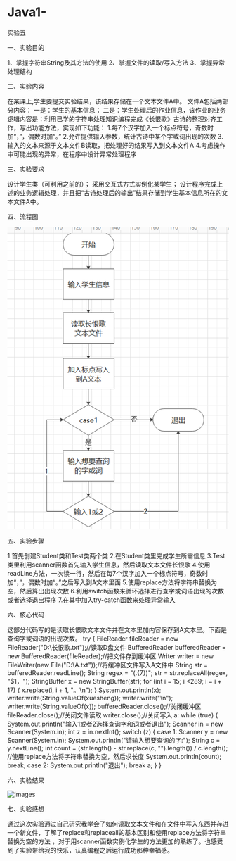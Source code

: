 # Java1-
实验五

一、实验目的

1、掌握字符串String及其方法的使用
2、掌握文件的读取/写入方法
3、掌握异常处理结构

二、实验内容

在某课上,学生要提交实验结果，该结果存储在一个文本文件A中。
文件A包括两部分内容：
一是：学生的基本信息；
二是：学生处理后的作业信息，该作业的业务逻辑内容是：利用已学的字符串处理知识编程完成《长恨歌》古诗的整理对齐工作，写出功能方法，实现如下功能：
1.每7个汉字加入一个标点符号，奇数时加“，”，偶数时加“。”
2.允许提供输入参数，统计古诗中某个字或词出现的次数
3.输入的文本来源于文本文件B读取，把处理好的结果写入到文本文件A
4.考虑操作中可能出现的异常，在程序中设计异常处理程序

三、实验要求

设计学生类（可利用之前的）；
采用交互式方式实例化某学生；
设计程序完成上述的业务逻辑处理，并且把“古诗处理后的输出”结果存储到学生基本信息所在的文本文件A中。

四、流程图

![images](https://github.com/xufeng11842/Java1-/blob/main/2.png)

五、实验步骤

1.首先创建Student类和Test类两个类
2.在Student类里完成学生所需信息
3.Test类里利用scanner函数首先输入学生信息，然后读取文本文件长恨歌
4.使用readLine方法，一次读一行，然后在每7个汉字加入一个标点符号，奇数时加“，”，偶数时加“。”之后写入到A文本里面
5.使用replace方法将字符串替换为空，然后算出出现次数
6.利用switch函数来循环选择进行查字或词语出现的次数或者选择退出程序
7.在其中加入try-catch函数来处理异常输入

六、核心代码

这部分代码写的是读取长恨歌文本文件并在文本里加内容保存到A文本里。下面是查询字或词语的出现次数。
try {
        FileReader fileReader = new FileReader("D:\\长恨歌.txt");//读取D盘文件
        BufferedReader bufferedReader = new BufferedReader(fileReader);//把文件存到缓冲区
        Writer writer = new FileWriter(new File("D:\\A.txt"));//将缓冲区文件写入A文件中
        String str = bufferedReader.readLine();
        String regex = "(.{7})";
        str = str.replaceAll(regex, "$1，");
        StringBuffer x = new StringBuffer(str);
        for (int  i = 15; i <289; i = i + 17) {
            x.replace(i, i + 1, "。\n");
        }
        System.out.println(x);
        writer.write(String.valueOf(xuesheng));
        writer.write("\n");
        writer.write(String.valueOf(x));
        bufferedReader.close();//关闭缓冲区
        fileReader.close();//关闭文件读取
        writer.close();//关闭写入
        a:
        while (true) {
            System.out.println("输入1或者2选择查询字和词或者退出");
            Scanner in = new Scanner(System.in);
            int z = in.nextInt();
            switch (z) {
                case 1:
                    Scanner y = new Scanner(System.in);
                    System.out.println("请输入想要查询的字:");
                    String c = y.nextLine();
                    int count = (str.length() - str.replace(c, "").length()) / c.length(); //使用replace方法将字符串替换为空，然后求长度
                    System.out.println(count);
                    break;
                case 2:
                    System.out.println("退出");
                    break a;
            }
        }
     
六、实验结果

![images](https://github.com/xufeng11842/Java1-/blob/main/1.png)

七、实验感想

 通过这次实验通过自己研究我学会了如何读取文本文件和在文件中写入东西并存进一个新文件，了解了replace和replaceall的基本区别和使用replace方法将字符串替换为空的方法
，对于用scanner函数实例化学生的方法更加的熟练了。也感受到了实验带给我的快乐，认真编程之后运行成功那种幸福感。



